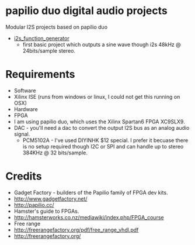 # papilio duo digital audio projects
Modular I2S projects based on papilio duo
* [i2s_function_generator](https://github.com/newdigate/papilio_duo_i2s/tree/master/i2s_function_generator "i2s_function_generator") 
  * first basic project which outputs a sine wave though i2s 48kHz @ 24bits/sample stereo. 

# Requirements
* Software
 * Xilinx ISE (runs from windows or linux, I could not get this running on OSX)
* Hardware
 * FPGA
  * I am using papilio duo, which uses the Xilinx Spartan6 FPGA XC9SLX9. 
 * DAC - you'll need a dac to convert the output I2S bus as an analog audio signal.
   * PCM5102A - I've used DIYINHK $12 special. I prefer it becuase there is no setup required though I2C or SPI and can handle up to stereo 384KHz @ 32 bits/sample. 
  
# Credits
* Gadget Factory - builders of the Papilio family of FPGA dev kits.
 * http://www.gadgetfactory.net/
 * http://papilio.cc/
* Hamster's guide to FPGAs. 
 * http://hamsterworks.co.nz/mediawiki/index.php/FPGA_course
* Free range
 * http://freerangefactory.org/pdf/free_range_vhdl.pdf
 * http://freerangefactory.org/
